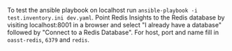 To test the ansible playbook on localhost run ```ansible-playbook -i test.inventory.ini dev.yaml```.
Point Redis Insights to the Redis database by visiting localhost:8001 in a browser and select "I already have a database" followed by "Connect to a Redis Database".
For host, port and name fill in ```oasst-redis```, ```6379``` and ```redis```.
